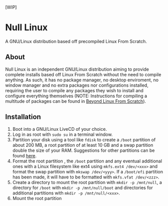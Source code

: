 [WIP]

# Null Linux
A GNU/Linux distribution based off precompiled Linux From Scratch.
## About
Null Linux is an independent GNU/Linux distribution aiming to provide complete installs based off Linux From Scratch without the need to compile anything. As such, it has no package manager, no desktop enviroment, no window manager and no extra packages nor configurations installed, requiring the user to compile any packages they wish to install and configure everything themselves (NOTE: Instructions for compiling a multitude of packages can be found in [Beyond Linux From Scratch](https://www.linuxfromscratch.org/blfs/)).
## Installation
 1. Boot into a GNU/Linux LiveCD of your choice.
 2. Log in as root with `sudo su` in a terminal window.
 3. Partition your disk using a tool like `fdisk` to create a `/boot` partition of about 200 MB, a root partition of at least 10 GB and a swap partition double the size of your RAM. Suggestions for other partitions can be found [here](https://www.linuxfromscratch.org/lfs/view/stable/chapter02/creatingpartition.html).
 4. Format the root partition , the `/boot` partition and any eventual additional ones with a Linux filesystem like ext4 using `mkfs.ext4 /dev/<xxx>` and format the swap partition with `mkswap /dev/<yyy>`. If a `/boot/efi` partition has been made, it will have to be formatted with `mkfs.vfat /dev/<zzz>`.
 5. Create a directory to mount the root partition with `mkdir -p /mnt/null`, a directory for `/boot` with `mkdir -p /mnt/null/boot` and directories for additional partitions with `mkdir -p /mnt/null/<xxx>`.
 6.  Mount the root partition
